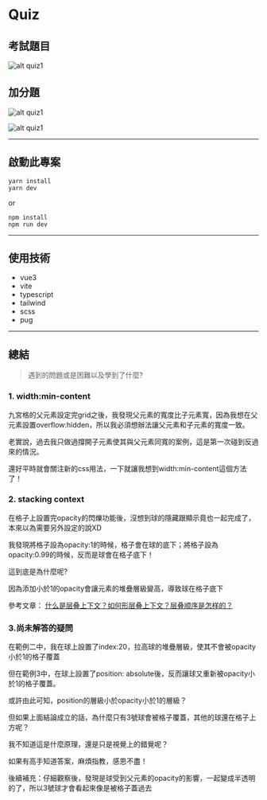 # Quiz

## 考試題目
![alt quiz1](https://i.imgur.com/qzrDvs4.gif)

## 加分題
![alt quiz1](https://i.imgur.com/koc5JSp.gif)

![alt quiz1](https://i.imgur.com/qHPjBH3.gif)

---

## 啟動此專案

```
yarn install
yarn dev
```

or

```
npm install
npm run dev
```

---

## 使用技術

- vue3
- vite
- typescript
- tailwind
- scss
- pug

---

## 總結
> 遇到的問題或是困難以及學到了什麼?

### 1. width:min-content
九宮格的父元素設定完grid之後，我發現父元素的寬度比子元素寬，因為我想在父元素設置overflow:hidden，所以我必須想辦法讓父元素和子元素的寬度一致。

老實說，過去我只做過撐開子元素使其與父元素同寬的案例，這是第一次碰到反過來的情況。

還好平時就會關注新的css用法，一下就讓我想到width:min-content這個方法了！


### 2. stacking context
在格子上設置完opacity的閃爍功能後，沒想到球的隱藏跟顯示竟也一起完成了，本來以為需要另外設定的說XD 

我發現將格子設為opacity:1的時候，格子會在球的底下；將格子設為opacity:0.99的時候，反而是球會在格子底下！ 

這到底是為什麼呢?

因為添加小於1的opacity會讓元素的堆疊層級變高，導致球在格子底下

參考文章：
[什么是层叠上下文？如何形层叠上下文？层叠顺序是怎样的？](https://www.cnblogs.com/leftJS/p/11063683.html)


### 3.尚未解答的疑問

在範例二中，我在球上設置了index:20，拉高球的堆疊層級，使其不會被opacity小於1的格子覆蓋

但在範例3中，在球上設置了position: absolute後，反而讓球又重新被opacity小於1的格子覆蓋。

或許由此可知，position的層級小於opacity小於1的層級？

但如果上面結論成立的話，為什麼只有3號球會被格子覆蓋，其他的球還在格子上方呢？

我不知道這是什麼原理，還是只是視覺上的錯覺呢？

如果有高手知道答案，麻煩指教，感恩不盡！

後續補充：仔細觀察後，發現是球受到父元素的opacity的影響，一起變成半透明的了，所以3號球才會看起來像是被格子蓋過去